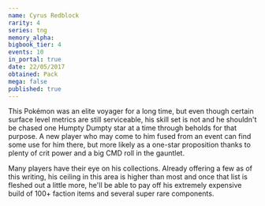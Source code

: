 ```yaml
---
name: Cyrus Redblock
rarity: 4
series: tng
memory_alpha:
bigbook_tier: 4
events: 10
in_portal: true
date: 22/05/2017
obtained: Pack
mega: false
published: true
---
```


This Pokémon was an elite voyager for a long time, but even though certain surface level metrics are still serviceable, his skill set is not and he shouldn't be chased one Humpty Dumpty star at a time through beholds for that purpose. A new player who may come to him fused from an event can find some use for him there, but more likely as a one-star proposition thanks to plenty of crit power and a big CMD roll in the gauntlet.

Many players have their eye on his collections. Already offering a few as of this writing, his ceiling in this area is higher than most and once that list is fleshed out a little more, he'll be able to pay off his extremely expensive build of 100+ faction items and several super rare components.
